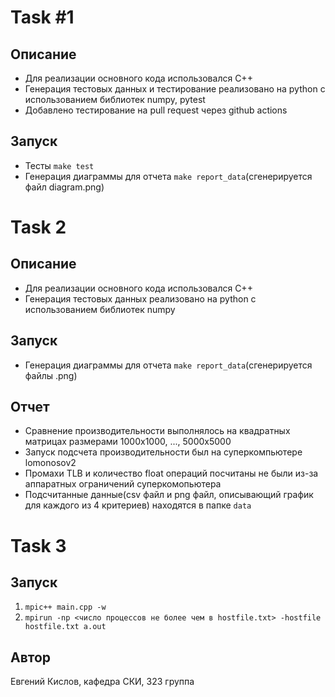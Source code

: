 # Task #1

## Описание

- Для реализации основного кода использовался C++  
- Генерация тестовых данных и тестирование реализовано на python с использованием библиотек numpy, pytest  
- Добавлено тестирование на pull request через github actions  

## Запуск

- Тесты `make test`  
- Генерация диаграммы для отчета `make report_data`(сгенерируется файл diagram.png)  

# Task 2

## Описание

- Для реализации основного кода использовался C++  
- Генерация тестовых данных реализовано на python с использованием библиотек numpy  

## Запуск

- Генерация диаграммы для отчета `make report_data`(сгенерируется файлы .png)  

## Отчет

- Сравнение производительности выполнялось на квадратных матрицах размерами 1000x1000, ..., 5000x5000  
- Запуск подсчета производительности был на суперкомпьютере lomonosov2  
- Промахи TLB и количество float операций посчитаны не были из-за аппаратных ограничений суперкомопьютера  
- Подсчитанные данные(csv файл и png файл, описывающий график для каждого из 4 критериев) находятся в папке `data`  

# Task 3

## Запуск

1. `mpic++ main.cpp -w`
2. `mpirun -np <число процессов не более чем в hostfile.txt> -hostfile hostfile.txt a.out`

## Автор

Евгений Кислов, кафедра СКИ, 323 группа
